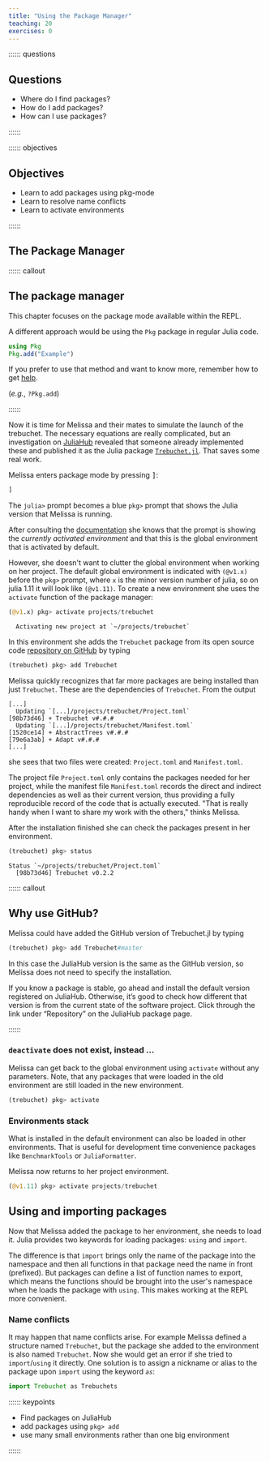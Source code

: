 ```yaml
---
title: "Using the Package Manager"
teaching: 20
exercises: 0
---
```


:::::: questions

## Questions

  - Where do I find packages?
  - How do I add packages?
  - How can I use packages?

::::::

:::::: objectives

## Objectives

  - Learn to add packages using pkg-mode
  - Learn to resolve name conflicts
  - Learn to activate environments

::::::

## The Package Manager

:::::: callout

## The package manager

This chapter focuses on the package mode available within the REPL.

A different approach would be using the `Pkg` package in regular Julia code.

```julia
using Pkg
Pkg.add("Example")
```

If you prefer to use that method and want to know more, remember how to get
[help](01_02_Using_the_REPL.md).

(_e.g._, `?Pkg.add`)

::::::

Now it is time for Melissa and their mates to simulate the launch of the
trebuchet.  The necessary equations are really complicated, but an investigation
on [JuliaHub](https://juliahub.com/) revealed that someone already implemented
these and published it as the Julia package
[`Trebuchet.jl`](https://juliahub.com/ui/Search?q=trebuchet&type=packages).
That saves some real work.

Melissa enters package mode by pressing <kbd>]</kbd>:

```julia
]
```

The `julia>` prompt becomes a blue `pkg>` prompt that shows the Julia version
that Melissa is running.

After consulting the [documentation](https://julialang.github.io/Pkg.jl/v1/)
she knows that the prompt is showing the _currently activated environment_ and
that this is the global environment that is activated by default.

However, she doesn't want to clutter the global environment when working on her
project.  The default global environment is indicated with `(@v1.x)` before the
`pkg>` prompt, where `x` is the minor version number of julia, so on julia 1.11
it will look like `(@v1.11)`.  To create a new environment she uses the
`activate` function of the package manager:

```julia
(@v1.x) pkg> activate projects/trebuchet
```


```output
  Activating new project at `~/projects/trebuchet`
```

In this environment she adds the `Trebuchet` package from its
open source code [repository on GitHub](https://github.com/FluxML/Trebuchet.jl)
by typing

```julia
(trebuchet) pkg> add Trebuchet
```

Melissa quickly recognizes that far more packages are being installed than just
`Trebuchet`.  These are the dependencies of `Trebuchet`.  From the output

```output
[...]
  Updating `[...]/projects/trebuchet/Project.toml`
[98b73d46] + Trebuchet v#.#.#
  Updating `[...]/projects/trebuchet/Manifest.toml`
[1520ce14] + AbstractTrees v#.#.#
[79e6a3ab] + Adapt v#.#.#
[...]
```

she sees that two files were created: `Project.toml` and `Manifest.toml`.

The project file `Project.toml` only contains the packages needed for her
project, while the manifest file `Manifest.toml` records the direct and indirect
dependencies as well as their current version, thus providing a fully
reproducible record of the code that is actually executed.  "That is really
handy when I want to share my work with the others," thinks Melissa.

After the installation finished she can check the packages present in her
environment.

```julia
(trebuchet) pkg> status
```


```output
Status `~/projects/trebuchet/Project.toml`
  [98b73d46] Trebuchet v0.2.2

```

:::::: callout

## Why use GitHub?

Melissa could have added the GitHub version of Trebuchet.jl by typing

```julia
(trebuchet) pkg> add Trebuchet#master
```

In this case the JuliaHub version is the same as the GitHub version,
so Melissa does not need to specify the installation.

If you know a package is stable, go ahead and install the default version
registered on JuliaHub.  Otherwise, it’s good to check how different that
version is from the current state of the software project.  Click through the
link under “Repository” on the JuliaHub package page.

::::::

### `deactivate` does not exist, instead ...

Melissa can get back to the global environment using `activate` without any
parameters.  Note, that any packages that were loaded in the old environment are
still loaded in the new environment.

```julia
(trebuchet) pkg> activate
```

### Environments stack

What is installed in the default environment can also be loaded in other
environments.  That is useful for development time convenience packages like
`BenchmarkTools` or `JuliaFormatter`.

Melissa now returns to her project environment.

```julia
(@v1.11) pkg> activate projects/trebuchet
```

## Using and importing packages

Now that Melissa added the package to her environment, she needs to load it.
Julia provides two keywords for loading packages: `using` and `import`.

The difference is that `import` brings only the name of the package into the
namespace and then all functions in that package need the name in front
(prefixed).  But packages can define a list of function names to export, which
means the functions should be brought into the user's namespace when he loads
the package with `using`.  This makes working at the REPL more convenient.

### Name conflicts

It may happen that name conflicts arise.  For example Melissa defined a
structure named `Trebuchet`, but the package she added to the environment is
also named `Trebuchet`.  Now she would get an error if she tried to
`import`/`using` it directly.  One solution is to assign a nickname or alias to
the package upon `import` using the keyword *`as`*:

```julia
import Trebuchet as Trebuchets
```

:::::: keypoints

  - Find packages on JuliaHub
  - add packages using `pkg> add`
  - use many small environments rather than one big environment

::::::
